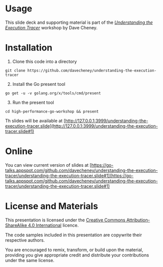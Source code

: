 # Usage

This slide deck and supporting material is part of the [_Understanding the Execution Tracer_](http://dave.cheney.net/training) workshop by Dave Cheney.

# Installation

1. Clone this code into a directory
 ```
 git clone https://github.com/davecheney/understanding-the-execution-tracer
 ```

2. Install the Go present tool
 ```
 go get -u -v golang.org/x/tools/cmd/present
 ```

3. Run the present tool
 ```
 cd high-performance-go-workshop && present
 ```

Th slides will be available at [http://127.0.0.1:3999/understanding-the-execution-tracer.slide](http://127.0.0.1:3999/understanding-the-execution-tracer.slide#1)

# Online
You can view current version of slides at [https://go-talks.appspot.com/github.com/davecheney/understanding-the-execution-tracer/understanding-the-execution-tracer.slide#1](https://go-talks.appspot.com/github.com/davecheney/understanding-the-execution-tracer/understanding-the-execution-tracer.slide#1)

# License and Materials

This presentation is licensed under the [Creative Commons Attribution-ShareAlike 4.0 International](https://creativecommons.org/licenses/by-sa/4.0/) licence.

The code samples included in this presentation are copywrite their respective authors.

You are encouraged to remix, transform, or build upon the material, providing you give appropriate credit and distribute your contributions under the same license.
